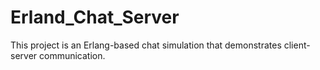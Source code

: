# Erland_Chat_Server
This project is an Erlang-based chat simulation that demonstrates client-server communication.

